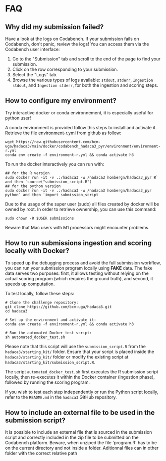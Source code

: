 # FAQ                      
                           


## Why did my submission failed?  

Have a look at the logs on Codabench.
If your submission fails on Codabench, don't panic, review the logs! You can access them via the Codabench user interface:

1. Go to the "Submission" tab and scroll to the end of the page to find your submission.
2. Click on the row corresponding to your submission.
3. Select the "Logs" tab.
4. Browse the various types of logs available: `stdout`, `stderr`, `Ingestion stdout`, and `Ingestion stderr`, for both the ingestion and scoring steps.

## How to configure my environment? 

Try interactive docker or conda environnement, it is especially useful for python user!

A conda environment is provided follow this steps to install and activate it. Retrieve the file [environment-r.yml](https://github.com/bcm-uga/hadaca3/blob/main/docker/codabench_hadaca3_pyr/environment/environment-r.yml) from github as follow:

``` 
wget https://raw.githubusercontent.com/bcm-uga/hadaca3/main/docker/codabench_hadaca3_pyr/environment/environment-r.yml
conda env create -f environment-r.yml && conda activate h3
```

To run the docker interactively you can run with: 

```
## for the R version
sudo docker run -it -v .:/hadaca3 -w /hadaca3 hombergn/hadaca3_pyr R`  and then `source("submission_script.R") 
## for the python version
sudo docker run -it -v .:/hadaca3 -w /hadaca3 hombergn/hadaca3_pyr python` and then `import submission_script
```

Due to the usage of the super user (sudo) all files created by docker will be owned by root. In order to retrieve ownership, you can use this command:

```
sudo chown -R $USER submissions
```

Beware that Mac users with M1 processors might encounter problems. 


## How to run submissions ingestion and scoring locally with Docker?

To speed up the debugging process and avoid the full submission workflow, you can run your submission program locally using **FAKE** data. The fake data serves two purposes: first, it allows testing without relying on the actual scoring program (which requires the ground truth), and second, it speeds up computation.

To test locally, follow these steps:

```
# Clone the challenge repository:
git clone https://github.com/bcm-uga/hadaca3.git
cd hadaca3

# Set up the environment and activate it:
conda env create -f environment-r.yml && conda activate h3

# Run the automated Docker test script:
sh automated_docker_test.sh
```

Please note that this script will use the `submission_script.R` from the `hadaca3/starting_kit/` folder. 
Ensure that your script is placed inside the `hadaca3/starting_kit/` folder or modify the existing script at `hadaca3/starting_kit/submission_script.R`.


The script `automated_docker_test.sh` first executes the R submission script locally, then re-executes it within the Docker container (ingestion phase), followed by running the scoring program.

If you wish to test each step independently or run the Python script locally, refer to the `README.md` in the `hadaca3` GitHub repository.

## How to include an external file to be used in the submission script?

It is possible to include an external file that is sourced in the submission script and correctly included in the zip file to be submitted on the Codabench platform.
Beware, when unziped the file 'program.R' has to be on the current directory and not inside a folder. Aditionnal files can in other folder with the correct relative path 
